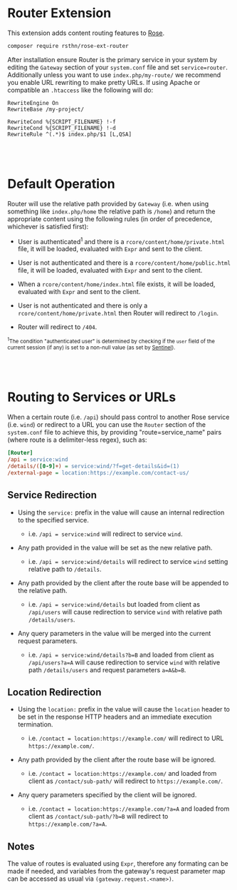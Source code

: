 # Router Extension

This extension adds content routing features to [Rose](https://github.com/rsthn/rose-core).

```sh
composer require rsthn/rose-ext-router
```

After installation ensure Router is the primary service in your system by editing the `Gateway` section of your `system.conf` file and set `service=router`. Additionally unless you want to use `index.php/my-route/` we recommend you enable URL rewriting to make pretty URLs. If using Apache or compatible an `.htaccess` like the following will do:

```
RewriteEngine On
RewriteBase /my-project/

RewriteCond %{SCRIPT_FILENAME} !-f
RewriteCond %{SCRIPT_FILENAME} !-d
RewriteRule ^(.*)$ index.php/$1 [L,QSA]
```

<br/>&nbsp;
# Default Operation

Router will use the relative path provided by `Gateway` (i.e. when using something like `index.php/home` the relative path is `/home`) and return the appropriate content using the following rules (in order of precedence, whichever is satisfied first):

- User is authenticated<sup>1</sup> and there is a `rcore/content/home/private.html` file, it will be loaded, evaluated with `Expr` and sent to the client.

- User is not authenticated and there is a `rcore/content/home/public.html` file, it will be loaded, evaluated with `Expr` and sent to the client.

- When a `rcore/content/home/index.html` file exists, it will be loaded, evaluated with `Expr` and sent to the client.

- User is not authenticated and there is only a `rcore/content/home/private.html` then Router will redirect to `/login`.

- Router will redirect to `/404`.

<small><sup>1</sup>The condition "authenticated user" is determined by checking if the `user` field of the current session (if any) is set to a non-null value (as set by [Sentinel](https://github.com/rsthn/rose-core)).</small>

<br/>&nbsp;
# Routing to Services or URLs

When a certain route (i.e. `/api`) should pass control to another Rose service (i.e. `wind`) or redirect to a URL you can use the `Router` section of the `system.conf` file to achieve this, by providing "route=service_name" pairs (where route is a delimiter-less regex), such as:

```ini
[Router]
/api = service:wind
/details/([0-9]+) = service:wind/?f=get-details&id=(1)
/external-page = location:https://example.com/contact-us/
```

## Service Redirection

- Using the `service:` prefix in the value will cause an internal redirection to the specified service.
	- i.e. `/api = service:wind` will redirect to service `wind`.

- Any path provided in the value will be set as the new relative path.
	- i.e. `/api = service:wind/details` will redirect to service `wind` setting relative path to `/details`.

- Any path provided by the client after the route base will be appended to the relative path.
	- i.e. `/api = service:wind/details` but loaded from client as `/api/users` will cause redirection to service `wind` with relative path `/details/users`.

- Any query parameters in the value will be merged into the current request parameters.
	- i.e. `/api = service:wind/details?b=B` and loaded from client as `/api/users?a=A` will cause redirection to service `wind` with relative path `/details/users` and request parameters `a=A&b=B`.

## Location Redirection

- Using the `location:` prefix in the value will cause the `location` header to be set in the response HTTP headers and an immediate execution termination.
	- i.e. `/contact = location:https://example.com/` will redirect to URL `https://example.com/`.

- Any path provided by the client after the route base will be ignored.
	- i.e. `/contact = location:https://example.com/` and loaded from client as `/contact/sub-path/` will redirect to `https://example.com/`.

- Any query parameters specified by the client will be ignored.

	- i.e. `/contact = location:https://example.com/?a=A` and loaded from client as `/contact/sub-path/?b=B` will redirect to `https://example.com/?a=A`.

## Notes

The value of routes is evaluated using `Expr`, therefore any formating can be made if needed, and variables from the gateway's request parameter map can be accessed as usual via `(gateway.request.<name>)`.
